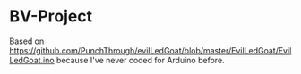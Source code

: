 # BV-Project

Based on https://github.com/PunchThrough/evilLedGoat/blob/master/EvilLedGoat/EvilLedGoat.ino because I've never coded for Arduino before.